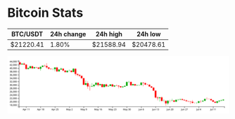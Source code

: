 # Bitcoin Stats

BTC/USDT|24h change|24h high|24h low|
|---|---|---|---|
|$21220.41|1.80%|$21588.94|$20478.61|

<img src="./chart.svg">
